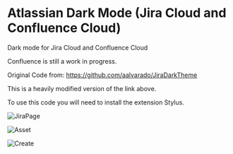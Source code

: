 # Atlassian Dark Mode (Jira Cloud and Confluence Cloud)
Dark mode for Jira Cloud and Confluence Cloud

Confluence is still a work in progress. 

Original Code from: https://github.com/aalvarado/JiraDarkTheme

This is a heavily modified version of the link above.

To use this code you will need to install the extension Stylus.

![JiraPage](https://user-images.githubusercontent.com/119999594/206099271-9c174438-39df-4f20-be06-7f1013cc568a.png)

![Asset](https://user-images.githubusercontent.com/119999594/206104167-c7acceff-c238-40e7-8d57-e15d40a7874e.png)

![Create](https://user-images.githubusercontent.com/119999594/206104459-66060d71-7f0c-4e16-9e5f-369269758d6a.png)

